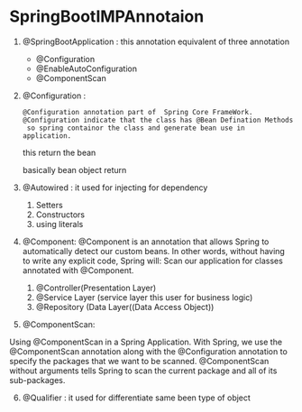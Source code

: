 # SpringBootIMPAnnotaion

1. @SpringBootApplication : this annotation equivalent of three annotation

   * @Configuration  
   * @EnableAutoConfiguration
   * @ComponentScan

2. @Configuration :

       @Configuration annotation part of  Spring Core FrameWork. @Configuration indicate that the class has @Bean Defination Methods 
        so spring containor the class and generate bean use in application.	   

   this return the bean

   basically bean object return


3. @Autowired : it used for injecting for dependency

    1. Setters
    2. Constructors
    3. using literals



4. @Component: @Component is an annotation that allows Spring to automatically detect our custom beans.
   In other words, without having to write any explicit code, Spring will: Scan our application for classes annotated with @Component.

    1. @Controller(Presentation Layer)
    2. @Service Layer (service layer this user for business logic)
    3. @Repository (Data Layer((Data Access Object))

5. @ComponentScan:

Using @ComponentScan in a Spring Application. With Spring, we use the @ComponentScan annotation along with the
@Configuration annotation to specify the packages that we want to be scanned.
@ComponentScan without arguments tells Spring to scan the current package and all of its sub-packages.



6. @Qualifier : it used for differentiate same been type of object

